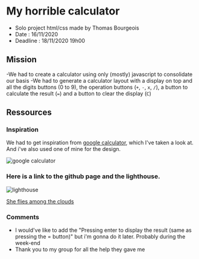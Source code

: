 # My horrible calculator

- Solo project html/css made by Thomas Bourgeois
- Date : 16/11/2020
- Deadline : 18/11/2020 19h00

## Mission 

-We had to create a calculator using only (mostly) javascript to consolidate our basis
-We had to generate a calculator layout with a display on top and all the digits buttons (0 to 9), the operation buttons (`+`, `-`, `x`, `/`), a button to calculate the result (`=`) and a button to clear the display (`C`)


## Ressources

### Inspiration

We had to get inspiration from [google calculator](https://www.google.com/search?q=calculator), which I've taken a look at. And i've also used one of mine for the design.

![google calculator](https://i.imgur.com/NGTyo2s.png)

### Here is a link to the github page and the lighthouse.

![lighthouse](https://i.imgur.com/N1AkQtm.png)

  [She flies among the clouds](https://thomasbour.github.io/calculator/)

### Comments

- I would've like to add the "Pressing enter to display the result (same as pressing the = button)" but i'm gonna do it later. Probably during the week-end
- Thank you to my group for all the help they gave me 
